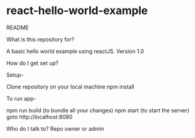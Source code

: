 # react-hello-world-example

README

What is this repository for?

  A basic hello world example using reactJS.
  Version 1.0
  
How do I get set up?

Setup-

  Clone repository on your local machine
  npm install
  
To run app-

  npm run build (to bundle all your changes)
  npm start (to start the server)
  goto http://localhost:8080
  
Who do I talk to?
Repo owner or admin
